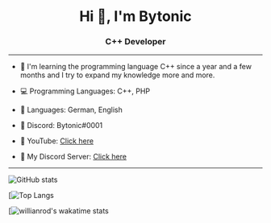 <h1 align="center">Hi 👋, I'm Bytonic</h1>
<h3 align="center">C++ Developer</h3>
<hr>

- 📖 I'm learning the programming language C++ since a year and a few months and I try to expand my knowledge more and more.

- 💻 Programming Languages: C++, PHP 

- 💬 Languages: German, English

- 👾 Discord: Bytonic#0001 

- 🎥 YouTube: <a href="https://www.youtube.com/channel/UCVMVmPUBUYbCd6z5lgQidCw">Click here</a>

- 🌌 My Discord Server: <a href="https://discord.gg/GuRkH7fGsx">Click here</a>

<hr>

![GitHub stats](https://github-readme-stats.vercel.app/api?username=bytonic&show_icons=true&theme=tokyonight)  

[![Top Langs](https://github-readme-stats.vercel.app/api/top-langs/?username=bytonic&langs_count=8&theme=tokyonight)

[![willianrod's wakatime stats](https://github-readme-stats.vercel.app/api/wakatime?username=Halaszka&theme=tokyonight)
